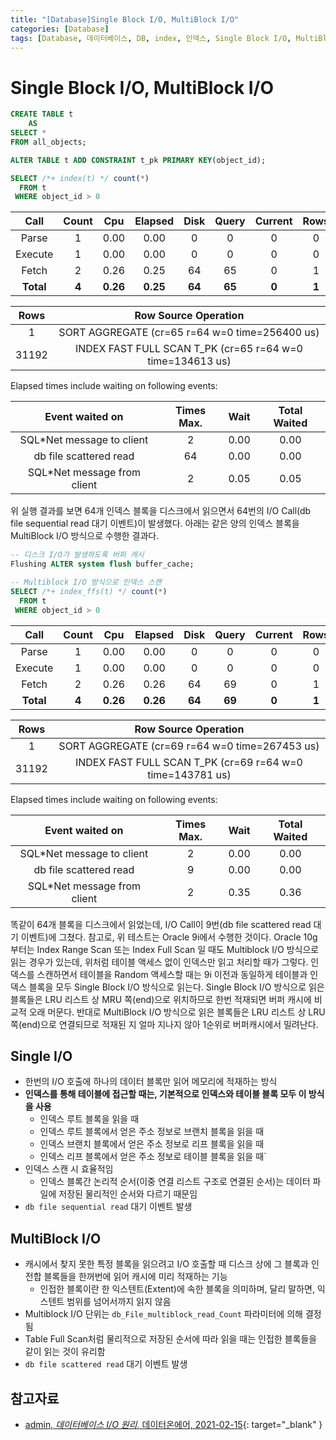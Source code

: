```yaml
---
title: "[Database]Single Block I/O, MultiBlock I/O"
categories: [Database]
tags: [Database, 데이터베이스, DB, index, 인덱스, Single Block I/O, MultiBlock I/O]
---
```


# Single Block I/O, MultiBlock I/O

```sql
CREATE TABLE t
    AS
SELECT *
FROM all_objects;

ALTER TABLE t ADD CONSTRAINT t_pk PRIMARY KEY(object_id);

SELECT /*+ index(t) */ count(*)
  FROM t
 WHERE object_id > 0 
```

|    Call   | Count |    Cpu   |  Elapsed |  Disk  | Query  | Current | Rows  |
|:---------:|:-----:|:--------:|:--------:|:------:|:------:|:-------:|:-----:| 
|   Parse   |   1   |   0.00   |   0.00   |    0   |    0   |    0    |   0   | 
|  Execute  |   1   |   0.00   |   0.00   |    0   |    0   |    0    |   0   | 
|   Fetch   |   2   |   0.26   |   0.25   |   64   |   65   |    0    |   1   | 
| **Total** | **4** | **0.26** | **0.25** | **64** | **65** |  **0**  | **1** |

|  Rows |                  Row Source Operation                     |
|:-----:|:---------------------------------------------------------:|
|   1   |      SORT AGGREGATE (cr=65 r=64 w=0 time=256400 us)       |
| 31192 | INDEX FAST FULL SCAN T_PK (cr=65 r=64 w=0 time=134613 us) |

Elapsed times include waiting on following events:

|       Event waited on       | Times Max. | Wait | Total Waited |
|:---------------------------:|:----------:|:----:|:------------:| 
|  SQL*Net message to client  |     2      | 0.00 |      0.00    |
|    db file scattered read   |    64      | 0.00 |      0.00    |
| SQL*Net message from client |     2      | 0.05 |      0.05    |

위 실행 결과를 보면 64개 인덱스 블록을 디스크에서 읽으면서 64번의 I/O Call(db file sequential read 대기 이벤트)이 발생했다. 아래는 같은 양의 인덱스 블록을 MultiBlock I/O 방식으로 수행한 결과다.

```sql
-- 디스크 I/O가 발생하도록 버퍼 캐시
Flushing ALTER system flush buffer_cache;

-- Multiblock I/O 방식으로 인덱스 스캔
SELECT /*+ index_ffs(t) */ count(*)
  FROM t
 WHERE object_id > 0
```

|    Call   | Count |    Cpu   |  Elapsed |  Disk  | Query  | Current | Rows  |
|:---------:|:-----:|:--------:|:--------:|:------:|:------:|:-------:|:-----:| 
|   Parse   |   1   |   0.00   |   0.00   |    0   |    0   |    0    |   0   | 
|  Execute  |   1   |   0.00   |   0.00   |    0   |    0   |    0    |   0   | 
|   Fetch   |   2   |   0.26   |   0.26   |   64   |   69   |    0    |   1   | 
| **Total** | **4** | **0.26** | **0.26** | **64** | **69** |  **0**  | **1** |

|  Rows |                  Row Source Operation                     |
|:-----:|:---------------------------------------------------------:|
|   1   |      SORT AGGREGATE (cr=69 r=64 w=0 time=267453 us)       |
| 31192 | INDEX FAST FULL SCAN T_PK (cr=69 r=64 w=0 time=143781 us) |

Elapsed times include waiting on following events:

|       Event waited on       | Times Max. | Wait | Total Waited |
|:---------------------------:|:----------:|:----:|:------------:| 
|  SQL*Net message to client  |     2      | 0.00 |      0.00    |
|    db file scattered read   |     9      | 0.00 |      0.00    |
| SQL*Net message from client |     2      | 0.35 |      0.36    |

똑같이 64개 블록을 디스크에서 읽었는데, I/O Call이 9번(db file scattered read 대기 이벤트)에 그쳤다. 참고로, 위 테스트는 Oracle 9i에서 수행한 것이다. Oracle 10g부터는 Index Range Scan 또는 Index Full Scan 일 때도 Multiblock I/O 방식으로 읽는 경우가 있는데, 위처럼 테이블 액세스 없이 인덱스만 읽고 처리할 때가 그렇다. 인덱스를 스캔하면서 테이블을 Random 액세스할 때는 9i 이전과 동일하게 테이블과 인덱스 블록을 모두 Single Block I/O 방식으로 읽는다. Single Block I/O 방식으로 읽은 블록들은 LRU 리스트 상 MRU 쪽(end)으로 위치하므로 한번 적재되면 버퍼 캐시에 비교적 오래 머문다. 반대로 MultiBlock I/O 방식으로 읽은 블록들은 LRU 리스트 상 LRU 쪽(end)으로 연결되므로 적재된 지 얼마 지나지 않아 1순위로 버퍼캐시에서 밀려난다.

## Single I/O

- 한번의 I/O 호출에 하나의 데이터 블록만 읽어 메모리에 적재하는 방식
- **인덱스를 통해 테이블에 접근할 때는, 기본적으로 인덱스와 테이블 블록 모두 이 방식을 사용**
  + 인덱스 루트 블록을 읽을 때
  + 인덱스 루트 블록에서 얻은 주소 정보로 브랜치 블록을 읽을 때
  + 인덱스 브랜치 블록에서 얻은 주소 정보로 리프 블록을 읽을 때
  + 인덱스 리프 블록에서 얻은 주소 정보로 테이블 블록을 읽을 때`
- 인덱스 스캔 시 효율적임
  + 인덱스 블록간 논리적 순서(이중 연결 리스트 구조로 연결된 순서)는 데이터 파일에 저장된 물리적인 순서와 다르기 때문임
- `db file sequential read` 대기 이벤트 발생

## MultiBlock I/O

- 캐시에서 찾지 못한 특정 블록을 읽으려고 I/O 호출할 때 디스크 상에 그 블록과 인전합 블록들을 한꺼번에 읽어 캐시에 미리 적재하는 기능
  + 인접한 블록이란 한 익스텐트(Extent)에 속한 블록을 의미하며, 달리 말하면, 익스텐트 범위를 넘어서까지 읽지 않음
- Multiblock I/O 단위는 `db_File_multiblock_read_Count` 파라미터에 의해 결정됨
- Table Full Scan처럼 물리적으로 저장된 순서에 따라 읽을 때는 인접한 블록들을 같이 읽는 것이 유리함
- `db file scattered read` 대기 이벤트 발생

## 참고자료

- [admin, *데이터베이스 I/O 원리*, 데이터온에어, 2021-02-15](https://dataonair.or.kr/db-tech-reference/d-guide/sql/?pageid=2&mod=document&uid=360){: target="_blank" }